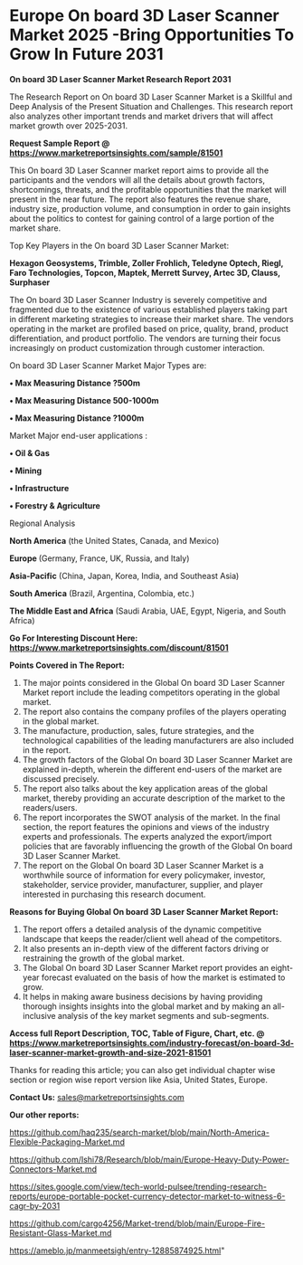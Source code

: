 # Europe On board 3D Laser Scanner Market 2025 -Bring Opportunities To Grow In Future 2031

<strong>On board 3D Laser Scanner Market Research Report 2031</strong>

The Research Report on On board 3D Laser Scanner Market is a Skillful and Deep Analysis of the Present Situation and Challenges. This research report also analyzes other important trends and market drivers that will affect market growth over 2025-2031.

<strong>Request Sample Report @ <a href=https://www.marketreportsinsights.com/sample/81501>https://www.marketreportsinsights.com/sample/81501</a></strong>

This On board 3D Laser Scanner market report aims to provide all the participants and the vendors will all the details about growth factors, shortcomings, threats, and the profitable opportunities that the market will present in the near future. The report also features the revenue share, industry size, production volume, and consumption in order to gain insights about the politics to contest for gaining control of a large portion of the market share.

Top Key Players in the On board 3D Laser Scanner Market:

<strong>Hexagon Geosystems, Trimble, Zoller Frohlich, Teledyne Optech, Riegl, Faro Technologies, Topcon, Maptek, Merrett Survey, Artec 3D, Clauss, Surphaser</strong>

The On board 3D Laser Scanner Industry is severely competitive and fragmented due to the existence of various established players taking part in different marketing strategies to increase their market share. The vendors operating in the market are profiled based on price, quality, brand, product differentiation, and product portfolio. The vendors are turning their focus increasingly on product customization through customer interaction.

On board 3D Laser Scanner Market Major Types are:

<strong>• Max Measuring Distance ?500m

• Max Measuring Distance 500-1000m

• Max Measuring Distance ?1000m</strong>

Market Major end-user applications :

<strong>• Oil & Gas

• Mining

• Infrastructure

• Forestry & Agriculture</strong>

Regional Analysis

</u><strong><b>North America</b></strong> (the United States, Canada, and Mexico)

<strong><b>Europe </b></strong>(Germany, France, UK, Russia, and Italy)

<strong><b>Asia-Pacific</b></strong> (China, Japan, Korea, India, and Southeast Asia)

<strong><b>South America</b></strong> (Brazil, Argentina, Colombia, etc.)

<strong><b>The Middle East and Africa</b></strong> (Saudi Arabia, UAE, Egypt, Nigeria, and South Africa)

<strong>Go For Interesting Discount Here: <a href=https://www.marketreportsinsights.com/discount/81501>https://www.marketreportsinsights.com/discount/81501</a></strong>

<strong>Points Covered in The Report:</strong>
<ol>
  <li>The major points considered in the Global On board 3D Laser Scanner Market report include the leading competitors operating in the global market.</li>
  <li>The report also contains the company profiles of the players operating in the global market.</li>
  <li>The manufacture, production, sales, future strategies, and the technological capabilities of the leading manufacturers are also included in the report.</li>
  <li>The growth factors of the Global On board 3D Laser Scanner Market are explained in-depth, wherein the different end-users of the market are discussed precisely.</li>
  <li>The report also talks about the key application areas of the global market, thereby providing an accurate description of the market to the readers/users.</li>
  <li>The report incorporates the SWOT analysis of the market. In the final section, the report features the opinions and views of the industry experts and professionals. The experts analyzed the export/import policies that are favorably influencing the growth of the Global On board 3D Laser Scanner Market.</li>
  <li>The report on the Global On board 3D Laser Scanner Market is a worthwhile source of information for every policymaker, investor, stakeholder, service provider, manufacturer, supplier, and player interested in purchasing this research document.</li>
</ol>
<strong>Reasons for Buying Global On board 3D Laser Scanner Market Report:</strong>

<ol>
  <li>The report offers a detailed analysis of the dynamic competitive landscape that keeps the reader/client well ahead of the competitors.</li>
  <li>It also presents an in-depth view of the different factors driving or restraining the growth of the global market.</li>
  <li>The Global On board 3D Laser Scanner Market report provides an eight-year forecast evaluated on the basis of how the market is estimated to grow.</li>
  <li>It helps in making aware business decisions by having providing thorough insights insights into the global market and by making an all-inclusive analysis of the key market segments and sub-segments.</li>
</ol>
<strong>Access full Report Description, TOC, Table of Figure, Chart, etc. @ <a href=https://www.marketreportsinsights.com/industry-forecast/on-board-3d-laser-scanner-market-growth-and-size-2021-81501>https://www.marketreportsinsights.com/industry-forecast/on-board-3d-laser-scanner-market-growth-and-size-2021-81501</a></strong>


Thanks for reading this article; you can also get individual chapter wise section or region wise report version like Asia, United States, Europe.

<strong>Contact Us:</strong>
sales@marketreportsinsights.com

<strong>Our other reports:</strong>

<a href=https://github.com/haq235/search-market/blob/main/North-America-Flexible-Packaging-Market.md>https://github.com/haq235/search-market/blob/main/North-America-Flexible-Packaging-Market.md</a>

<a href=https://github.com/Ishi78/Research/blob/main/Europe-Heavy-Duty-Power-Connectors-Market.md>https://github.com/Ishi78/Research/blob/main/Europe-Heavy-Duty-Power-Connectors-Market.md</a>

<a href=https://sites.google.com/view/tech-world-pulsee/trending-research-reports/europe-portable-pocket-currency-detector-market-to-witness-6-cagr-by-2031>https://sites.google.com/view/tech-world-pulsee/trending-research-reports/europe-portable-pocket-currency-detector-market-to-witness-6-cagr-by-2031</a>

<a href=https://github.com/cargo4256/Market-trend/blob/main/Europe-Fire-Resistant-Glass-Market.md>https://github.com/cargo4256/Market-trend/blob/main/Europe-Fire-Resistant-Glass-Market.md</a>

<a href=https://ameblo.jp/manmeetsigh/entry-12885874925.html>https://ameblo.jp/manmeetsigh/entry-12885874925.html</a>"
